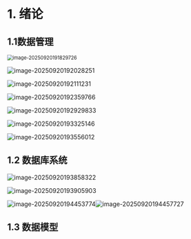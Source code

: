 # 1. 绪论

## 1.1数据管理

<img src="./assets/image-20250920191829726.png" alt="image-20250920191829726" style="zoom: 80%;" />

![image-20250920192028251](./assets/image-20250920192028251.png)

![image-20250920192111231](./assets/image-20250920192111231.png)

![image-20250920192359766](./assets/image-20250920192359766.png)

![image-20250920192929833](./assets/image-20250920192929833.png)

![image-20250920193325146](./assets/image-20250920193325146.png)

![image-20250920193556012](./assets/image-20250920193556012.png)





## 1.2 数据库系统

![image-20250920193858322](./assets/image-20250920193858322.png)

![image-20250920193905903](./assets/image-20250920193905903.png)

![image-20250920194453774](./assets/image-20250920194453774.png)![image-20250920194457727](./assets/image-20250920194457727.png)

## 1.3  数据模型

